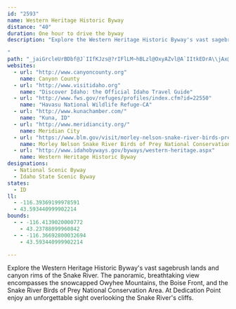 ```yaml
---
id: "2593"
name: Western Heritage Historic Byway
distance: "40"
duration: One hour to drive the byway
description: "Explore the Western Heritage Historic Byway's vast sagebrush lands and canyon rims of the Snake River. The panoramic, breathtaking view encompasses the snowcapped Owyhee Mountains, the Boise Front, and the Snake River Birds of Prey National Conservation Area. At Dedication Point enjoy an unforgettable sight overlooking the Snake River's cliffs.

"
path: "_jaiGrcleUrBDbf@J`IIfKJzs@?rIFlLM~hBLzl@OxyAZvl@A`IItkEDrA\\jAx@vBdCxAtEJdBAxQOzYSnt@ErAYlAUd@d@l@^LhAB`I@pHOpIFdQQfg@DzOGz[N|UA~T^nn@@peBApnAJ`k@K~f@D~QE|~CAhzAHzVGziAFfg@G`xDDvsADr@KrA_A^k@Pa@FsBZenBLoA^c@h@GxEKjsBX~MElaDyhC~@a@z]sK|j@oQHKdADb@\\JTHj@?`AO^o@h@}BZyAf@wFlDgMlJgGjDiBxA{FnHeAd@wFZaJvH}BfCOf@?jAh@x@^F^GdEaD|@i@hE{AjAKbAD~ApA|F`CfCV"
websites:
  - url: "http://www.canyoncounty.org"
    name: Canyon County
  - url: "http://www.visitidaho.org"
    name: "Discover Idaho: the Official Idaho Travel Guide"
  - url: "http://www.fws.gov/refuges/profiles/index.cfm?id=22550"
    name: "Havasu National Wildlife Refuge-CA"
  - url: "http://www.kunachamber.com/"
    name: "Kuna, ID"
  - url: "http://www.meridiancity.org/"
    name: Meridian City
  - url: "https://www.blm.gov/visit/morley-nelson-snake-river-birds-prey-national-conservation-area"
    name: Morley Nelson Snake River Birds of Prey National Conservation Area
  - url: "http://www.idahobyways.gov/byways/western-heritage.aspx"
    name: Western Heritage Historic Byway
designations:
  - National Scenic Byway
  - Idaho State Scenic Byway
states:
  - ID
ll:
  - -116.39369199978591
  - 43.593440999902214
bounds:
  - - -116.4139020000772
    - 43.23788099960842
  - - -116.36692800032694
    - 43.593440999902214

---
```


Explore the Western Heritage Historic Byway's vast sagebrush lands and canyon rims of the Snake River. The panoramic, breathtaking view encompasses the snowcapped Owyhee Mountains, the Boise Front, and the Snake River Birds of Prey National Conservation Area. At Dedication Point enjoy an unforgettable sight overlooking the Snake River's cliffs.
